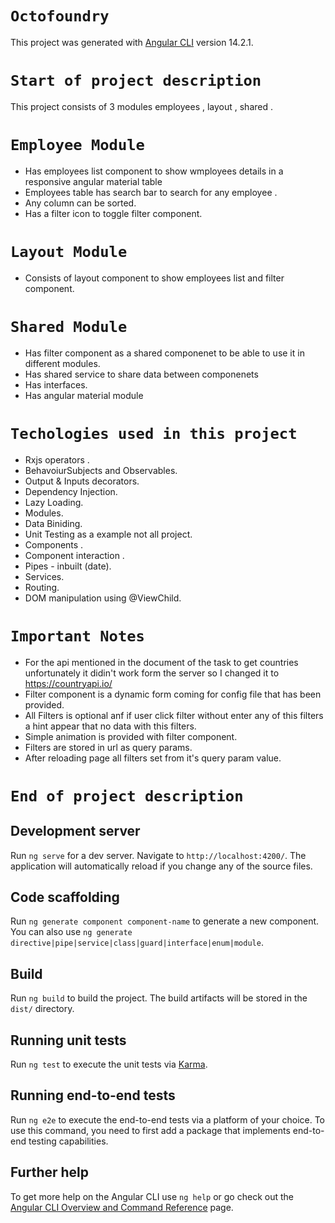# ` Octofoundry `

This project was generated with [Angular CLI](https://github.com/angular/angular-cli) version 14.2.1.

# ` Start of project description `

This project consists of 3 modules employees , layout , shared .

# ` Employee Module ` 

- Has employees list component to show wmployees details in a responsive angular material table 
- Employees table has search bar to search for any employee .
- Any column can be sorted.
- Has a filter icon to toggle filter component.

# ` Layout Module `

- Consists of layout component to show employees list and filter component.

# ` Shared Module `

- Has filter component as a shared componenet to be able to use it in different modules.
- Has shared service to share data between componenets
- Has interfaces.
- Has angular material module 

# ` Techologies used in this project `

- Rxjs operators .
- BehavoiurSubjects and Observables.
- Output & Inputs decorators.
- Dependency Injection.
- Lazy Loading.
- Modules.
- Data Biniding.
- Unit Testing as a example not all project.
- Components .
- Component interaction .
- Pipes - inbuilt (date).
- Services.
- Routing.
- DOM manipulation using @ViewChild.

# ` Important Notes `

- For the api mentioned in the document of the task to get countries unfortunately it didin't work form the server so I changed it to https://countryapi.io/
- Filter component is a dynamic form coming for config file that has been provided.
- All Filters is optional anf if user click filter without enter any of this filters a hint appear that no data with this filters.
- Simple animation is provided with filter component.
- Filters are stored in url as query params.
- After reloading page all filters set from it's query param value.

# `End of project description`

## Development server

Run `ng serve` for a dev server. Navigate to `http://localhost:4200/`. The application will automatically reload if you change any of the source files.

## Code scaffolding

Run `ng generate component component-name` to generate a new component. You can also use `ng generate directive|pipe|service|class|guard|interface|enum|module`.

## Build

Run `ng build` to build the project. The build artifacts will be stored in the `dist/` directory.

## Running unit tests

Run `ng test` to execute the unit tests via [Karma](https://karma-runner.github.io).

## Running end-to-end tests

Run `ng e2e` to execute the end-to-end tests via a platform of your choice. To use this command, you need to first add a package that implements end-to-end testing capabilities.

## Further help

To get more help on the Angular CLI use `ng help` or go check out the [Angular CLI Overview and Command Reference](https://angular.io/cli) page.
